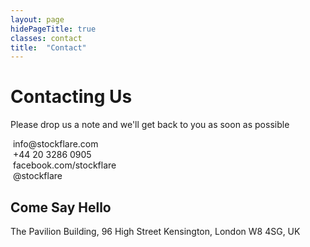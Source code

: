 ```yaml
---
layout: page
hidePageTitle: true
classes: contact
title:  "Contact"
---
```


<div class="row center-text">
	<div class="col-md-12 heading">
		<h1>Contacting Us</h1>
		<p>Please drop us a note and we'll get back to you as soon as possible</p>
	</div>
</div>

<div class="row">
	<div class="col-md-4 col-md-offset-2">
		<btn class="btn btn-contact"><i class="fa fa-envelope-o fa-lg icon"></i>&nbsp;info@stockflare.com</btn>
	</div>
	<div class="col-md-4">
		<btn class="btn btn-contact"><i class="fa fa-phone fa-lg icon"></i>&nbsp;+44 20 3286 0905</btn>
	</div>
</div>

<div class="row">
	<div class="col-md-4 col-md-offset-2">
		<btn class="btn btn-contact"><i class="fa fa-facebook-square fa-lg icon"></i>&nbsp;facebook.com/stockflare</btn>
	</div>
	<div class="col-md-4">
		<btn class="btn btn-contact"><i class="fa fa-twitter fa-lg icon"></i>&nbsp;@stockflare</btn>
	</div>
</div>

<div class="row center-text map">
	<i class="fa fa-map-marker fa-5x icon"></i>
	<div class="col-md-12 heading">
		<h2>Come Say Hello</h2>
		<p>The Pavilion Building, 96 High Street Kensington, London W8 4SG, UK</p>
	</div>
		<div class="col-md-8 col-md-offset-2">
			<script type="text/javascript" src="http://maps.google.com/maps/api/js?sensor=false"></script><div style="overflow:hidden;height:400px;width:100%;"><div id="gmap_canvas" style="height:400px;width:1024px;"></div><style>#gmap_canvas img{max-width:none!important;background:none!important}</style><a class="google-map-code" href="http://wordpress-themes.org" id="get-map-data">wordpress-themes.org</a></div><script type="text/javascript"> function init_map(){var myOptions = {zoom:15,center:new google.maps.LatLng(51.5015777,-0.19220199999995202),mapTypeId: google.maps.MapTypeId.ROADMAP};map = new google.maps.Map(document.getElementById("gmap_canvas"), myOptions);marker = new google.maps.Marker({map: map,position: new google.maps.LatLng(51.5015777, -0.19220199999995202)});infowindow = new google.maps.InfoWindow({content:"<b>Stockflare</b><br/>96 High Street Kensington<br/>W8 4SG London" });google.maps.event.addListener(marker, "click", function(){infowindow.open(map,marker);});infowindow.open(map,marker);}google.maps.event.addDomListener(window, 'load', init_map);</script>
		</div>
</div>
